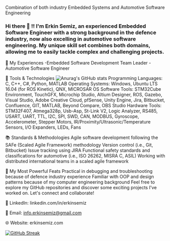 
Combination of both industry Embedded Systems and Automotive Software Engineering
### Hi there 👋 !! I'm Erkin Semiz, an experienced Embedded Software Engineer with a strong background in the defence industry, now also excelling in automotive software engineering. My unique skill set combines both domains, allowing me to easily tackle complex and challenging projects.

🚀 My Experiences
-Embedded Software Development Team Leader
-Automotive Software Engineer

🔧 Tools & Technologies
![Anurag's GitHub stats](https://github-readme-stats.vercel.app/api?username=ErkinSemiz&show_icons=true&theme=radical)
Programming Languages: C, C++, C#, Python, MATLAB
Operating Systems: Windows, Ubuntu LTS 16.04 (for ROS Kinetic), QNX, MICROSAR OS
Software Tools: STM32Cube Environment, TouchGFX, Microchip Studio, Altium Designer, ROS, Gazebo, Visual Studio, Adobe Creative Cloud, pfSense, Unity Engine, Jira, Bitbucket, Confluence, GIT, MATLAB, Beyond Compare, OBS Studio
Hardware Tools: STM32F407, Atmega328p, Usb-Asp, St-Link V2, Logic Analyzer, RS485, USART, UART, TTL, I2C, SPI, SWD, CAN, MODBUS, Gyroscope, Accelerometer, Stepper Motors, IR/Proximity/Ultrasonic/Temperature Sensors, I/O Expanders, LEDs, Fans

📚 Standards & Methodologies
Agile software development following the SAFe (Scaled Agile Framework) methodology
Version control (i.e., Git, Bitbucket)
Issue tracking using JIRA
Functional safety standards and classifications for automotive (i.e., ISO 26262, MISRA C, ASIL)
Working with distributed international teams in a scaled agile framework

💪 My Most Powerful Feats
Practical in debugging and troubleshooting because of defence industry experience
Familiar with OOP and design patterns because of my computer engineering background
Feel free to explore my GitHub repositories and discover some exciting projects I've worked on. Let's connect and collaborate!

🔗 LinkedIn: linkedin.com/in/erkinsemiz

📩 Email: info.erkinsemiz@gmail.com

🌐 Website: erkinsemiz.com


[![GitHub Streak](https://streak-stats.demolab.com?user=ErkinSemiz&theme=dracula)](https://git.io/streak-stats)


<!--
**ErkinSemiz/ErkinSemiz** is a ✨ _special_ ✨ repository because its `README.md` (this file) appears on your GitHub profile.

Here are some ideas to get you started:

- 🔭 I’m currently working on ...
- 🌱 I’m currently learning ...
- 👯 I’m looking to collaborate on ...
- 🤔 I’m looking for help with ...
- 💬 Ask me about ...
- 📫 How to reach me: ...
- 😄 Pronouns: ...
- ⚡ Fun fact: ...
-->
